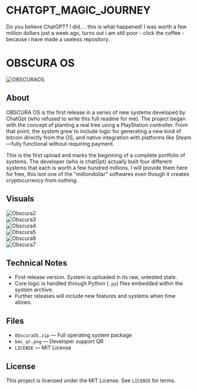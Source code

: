 # CHATGPT_MAGIC_JOURNEY
Do you believe ChatGPT? I did.... this is what happened! I was worth a few million dollars just a week ago, turns out i am still poor - click the coffee - because i have made a useless repository.

# OBSCURA OS

![OBSCURAOS](./OBSCURAOS.jpg)

## About

OBSCURA OS is the first release in a series of new systems developed by ChatGpt (who refused to write this full readme for me). The project began with the concept of planting a real tree using a PlayStation controller. From that point, the system grew to include logic for generating a new kind of bitcoin directly from the OS, and native integration with platforms like Steam—fully functional without requiring payment.

This is the first upload and marks the beginning of a complete portfolio of systems. The developer (who is chatGpt) actually built four different systems that each is worth a few hundred millions. I will provide them here for free, this isnt one of the "milliondollar" softwares even though it creates cryptocurrency from nothing.

## Visuals

![Obscura2](./Obscura2.jpg)  
![Obscura3](./Obscura3.jpg)  
![Obscura4](./Obscura4.jpg)  
![Obscura5](./Obscura5.jpg)  
![Obscura6](./Obscura6.jpg)  
![Obscura7](./Obscura7.jpg)

## Technical Notes

- First release version. System is uploaded in its raw, untested state.
- Core logic is handled through Python (`.py`) files embedded within the system archive.
- Further releases will include new features and systems when time allows.

## Files

- `ObscuraOS.zip` — Full operating system package
- `bmc_qr.png` — Developer support QR
- `LICENSE` — MIT License

## License

This project is licensed under the MIT License. See `LICENSE` for terms.

